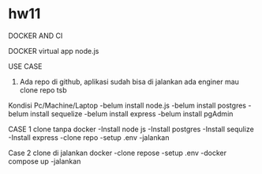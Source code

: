 # hw11

DOCKER AND CI

DOCKER virtual app node.js

USE CASE

1. Ada repo di github, aplikasi sudah bisa di jalankan ada enginer mau clone repo tsb

Kondisi Pc/Machine/Laptop
-belum install node.js
-belum install postgres
-belum install sequelize
-belum install express
-belum install pgAdmin

CASE 1 clone tanpa docker
-Install node js
-Install postgres
-Install sequlize
-Install express
-clone repo
-setup .env
-jalankan

Case 2 clone di jalankan docker
-clone repose
-setup .env
-docker compose up
-jalankan
